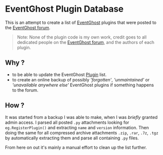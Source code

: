 # EventGhost Plugin Database

This is an attempt to create a list of [EventGhost](https://github.com/EventGhost/EventGhost) plugins that were posted to the [EventGhost forum](http://www.eventghost.org/forum).

> Note: None of the plugin code is my own work, credit goes to all dedicated people on the [EventGhost forum](http://www.eventghost.org/forum), and the authors of each plugin.

## Why ?

* to be able to update the EventGhost [Plugin](https://github.com/EventGhost/EventGhost/wiki/Plugins) list.
* to create an online backup of possibly *'forgotten'*, *'unmaintained'* or *'unavailable anywhere else'* EventGhost plugins if something happens to the forum.

## How ?

It was started from a backup I was able to make, when I was *briefly* granted admin access. 
I parsed all posted `.py` attachments looking for `eg.RegisterPlugin()` and extracting `name` and `version` information. 
Then doing the same for all compressed archive attachments `.zip`, `.rar`, `.7z`, `.tgz` by automatically extracting them and parse all containing `.py` files.

From here on out it's mainly a manual effort to clean up the list further.